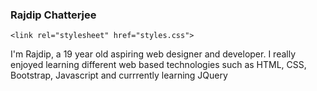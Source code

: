 ### Rajdip Chatterjee

<!DOCTYPE html>
<html lang="en">

<head>
    <meta charset="UTF-8">
    <meta http-equiv="X-UA-Compatible" content="IE=edge">
    <meta name="viewport" content="width=device-width, initial-scale=1.0">

    <link rel="stylesheet" href="styles.css">
    
</head>

<body>
    <p class="about-me"> I'm Rajdip, a 19 year old aspiring web designer and developer. I really enjoyed learning different web based technologies such as <span     class="lang-learned">HTML, CSS, Bootstrap, Javascript</span> and currrently learning JQuery </p>
</body>

</html>

